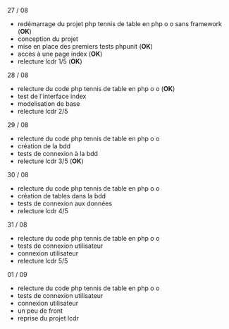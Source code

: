 27 / 08

- redémarrage du projet php tennis de table en php o o sans framework (**OK**)
- conception du projet
- mise en place des premiers tests phpunit (**OK**)
- accès à une page index (**OK**)
- relecture lcdr 1/5 (**OK**)

28 / 08

- relecture du code php tennis de table en php o o (**OK**)
- test de l'interface index
- modelisation de base
- relecture lcdr 2/5

29 / 08

- relecture du code php tennis de table en php o o
- création de la bdd
- tests de connexion à la bdd
- relecture lcdr 3/5 (**OK**)

30 / 08

- relecture du code php tennis de table en php o o
- création de tables dans la bdd
- tests de connexion aux données
- relecture lcdr 4/5

31 / 08

- relecture du code php tennis de table en php o o
- tests de connexion utilisateur
- connexion utilisateur
- relecture lcdr 5/5

01 / 09

- relecture du code php tennis de table en php o o
- tests de connexion utilisateur
- connexion utilisateur
- un peu de front
- reprise du projet lcdr